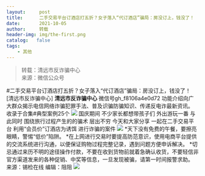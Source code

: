 ```yaml
---
layout:     post
title:      二手交易平台订酒店打五折？女子落入“代订酒店”骗局：房没订上，钱没了！
date:       2021-10-05
author:     转载
header-img: img/the-first.png
catalog:   false
tags:
    - 其他
---
```


<blockquote><p>转载：清远市反诈骗中心<br>
来源：微信公众号</p></blockquote>

#二手交易平台订酒店打五折？女子落入“代订酒店”骗局：房没订上，钱没了！
[清远市反诈骗中心]
**清远市反诈骗中心**
微信号gh_f8106a4e0d72
功能介绍向广大群众揭示电信网络诈骗犯罪手法、普及识骗防骗知识、传递反电诈最新资讯。
收录于合集#典型案例25个
![]({{site.baseurl}}/postimg/3CxTSiafadcic5zyXUfbXLUClzlpaoknCpV4bErPg2kuuS97hoJJbNCtFOVZ9X0j5W26HDaregC5kibiaLGl8CPr9A.gif)
国庆期间
不少家长都想带孩子们
外出游玩一番
与此同时
围绕旅行过程产生的的骗术
层出不穷
今天和大家分享
一起在二手交易平台
利用“会员价”订酒店为诱饵
进行诈骗的案件
![]({{site.baseurl}}/postimg/3CxTSiafadcicSrq1TuCGjeg2XR8pkWTQy35zoTPIMPXzr1WuAj8qB3ZcbcVDsHhONZTzWhicTwzmQkTa4MDFcIyg.png)
*天下没有免费的午餐，要擦亮眼睛，警惕“低价”陷阱。
*在上网进行交易时要提高防范意识，使用电商平台提供的交流系统进行沟通，以便保证购物过程完整记录，遇到问题方便申诉解决。
*切忌通过来历不明的途径操作付款，不要在收到货物前就着急确认收货，不要轻信非官方渠道发来的各种促销、中奖等信息，一旦发现被骗，请第一时间报警求助。
来源：锡检在线
编辑：阻阻
![]({{site.baseurl}}/postimg/3CxTSiafadcic5zyXUfbXLUClzlpaoknCpErldQhhamfG7KH1qHGrr3icT9iaAoE1B4noSO7EewO2k8fys5pMuaoog.gif)
